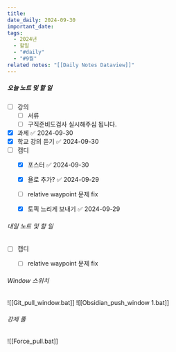 ```yaml
---
title: 
date_daily: 2024-09-30
important_date: 
tags:
  - 2024년
  - 할일
  - "#daily"
  - "#9월"
related notes: "[[Daily Notes Dataview]]"
---
```

##### 오늘 노트 및 할 일 
- [ ]  강의
	- [ ] 서류
	- [ ] 구직준비도검사 실시해주심 됩니다.  
- [x] 과제 ✅ 2024-09-30
- [x] 학교 강의 듣기 ✅ 2024-09-30
- [ ] 캡디
	- [x] 포스터 ✅ 2024-09-30
	- [x] 욜로 추가? ✅ 2024-09-29
	- [ ] relative waypoint 문제 fix
	- [x] 토픽 느리게 보내기 ✅ 2024-09-29




###### 내일 노트 및 할 일
- [ ] 캡디
	- [ ] relative waypoint 문제 fix


######  Window 스위치
![[Git_pull_window.bat]]
![[Obsidian_push_window 1.bat]]



###### 강제 풀
![[Force_pull.bat]]